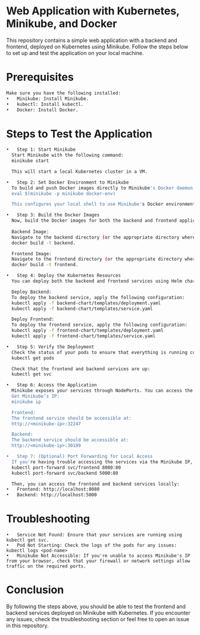 # Web Application with Kubernetes, Minikube, and Docker
This repository contains a simple web application with a backend and frontend, deployed on Kubernetes using Minikube. Follow the steps below to set up and test the application on your local machine.

 
# Prerequisites

```bash
Make sure you have the following installed:
•	Minikube: Install Minikube.
•	kubectl: Install kubectl.
•	Docker: Install Docker.
```
# Steps to Test the Application
```bash
•	Step 1: Start Minikube
  Start Minikube with the following command:
  minikube start

  This will start a local Kubernetes cluster in a VM.

•	Step 2: Set Docker Environment to Minikube
  To build and push Docker images directly to Minikube's Docker daemon, run the following command:
  eval $(minikube -p minikube docker-env)

  This configures your local shell to use Minikube's Docker environment.

•	Step 3: Build the Docker Images
  Now, build the Docker images for both the backend and frontend applications.
    
  Backend Image:
  Navigate to the backend directory (or the appropriate directory where the Dockerfile is located) and build the Docker image:
  docker build -t backend.

  Frontend Image:
  Navigate to the frontend directory (or the appropriate directory where the Dockerfile is located) and build the Docker image:
  docker build -t frontend.

•	Step 4: Deploy the Kubernetes Resources
  You can deploy both the backend and frontend services using Helm charts or directly via Kubernetes manifests.

  Deploy Backend:
  To deploy the backend service, apply the following configuration:
  kubectl apply -f backend-chart/templates/deployment.yaml
  kubectl apply -f backend-chart/templates/service.yaml

  Deploy Frontend:
  To deploy the frontend service, apply the following configuration:
  kubectl apply -f frontend-chart/templates/deployment.yaml
  kubectl apply -f frontend-chart/templates/service.yaml

•	Step 5: Verify the Deployment
  Check the status of your pods to ensure that everything is running correctly:
  kubectl get pods

  Check that the frontend and backend services are up:
  kubectl get svc

•	Step 6: Access the Application
  Minikube exposes your services through NodePorts. You can access the services using Minikube's IP address.
  Get Minikube’s IP:
  minikube ip

  Frontend:
  The frontend service should be accessible at:
  http://<minikube-ip>:32247

  Backend:
  The backend service should be accessible at:
  http://<minikube-ip>:30189

•	Step 7: (Optional) Port Forwarding for Local Access
  If you're having trouble accessing the services via the Minikube IP, you can use kubectl port-forward to forward the ports locally:
  kubectl port-forward svc/frontend 8080:80
  kubectl port-forward svc/backend 5000:80

  Then, you can access the frontend and backend services locally:
•	Frontend: http://localhost:8080
•	Backend: http://localhost:5000
```
 
# Troubleshooting
```
•	Service Not Found: Ensure that your services are running using kubectl get svc.
•	Pod Not Starting: Check the logs of the pods for any issues: kubectl logs <pod-name>
•	Minikube Not Accessible: If you're unable to access Minikube's IP from your browser, check that your firewall or network settings allow traffic on the required ports.
 ```
# Conclusion
  By following the steps above, you should be able to test the frontend and backend services deployed on Minikube with Kubernetes. If you encounter any issues, check the troubleshooting       section or feel free to open an issue in this repository.
